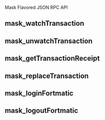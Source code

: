 Mask Flavored JSON RPC API

## mask_watchTransaction
## mask_unwatchTransaction
## mask_getTransactionReceipt
## mask_replaceTransaction
## mask_loginFortmatic
## mask_logoutFortmatic
